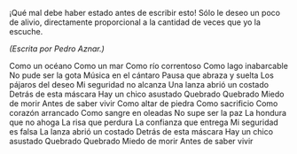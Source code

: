 ¡Qué mal debe haber estado antes de escribir esto! Sólo le deseo un poco de alivio, directamente proporcional a la cantidad de veces que yo la escuche.

<em>(Escrita por Pedro Aznar.)</em>

Como un océano
Como un mar
Como río correntoso
Como lago inabarcable
No pude ser la gota
Música en el cántaro
Pausa que abraza y suelta
Los pájaros del deseo
Mi seguridad no alcanza
Una lanza abrió un costado
Detrás de esta máscara
Hay un chico asustado
Quebrado
Quebrado
Miedo de morir
Antes de saber vivir
Como altar de piedra
Como sacrificio
Como corazón arrancado
Como sangre en oleadas
No supe ser la paz
La hondura que no ahoga
La risa que perdura
La confianza que entrega
Mi seguridad es falsa
La lanza abrió un costado
Detrás de esta máscara
Hay un chico asustado
Quebrado
Quebrado
Miedo de morir
Antes de saber vivir
